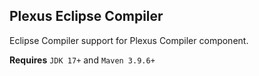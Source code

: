 Plexus Eclipse Compiler
-----------------------

Eclipse Compiler support for Plexus Compiler component.

**Requires** `JDK 17+` and `Maven 3.9.6+`